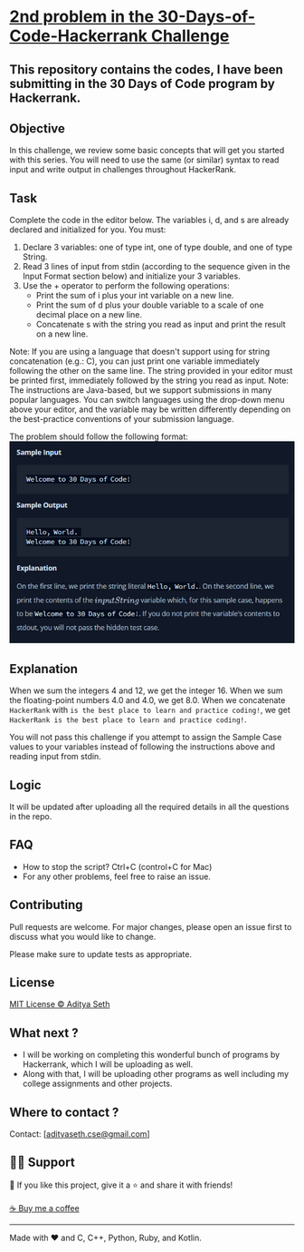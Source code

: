 # [2nd problem in the 30-Days-of-Code-Hackerrank Challenge](https://www.hackerrank.com/challenges/30-data-types/problem?isFullScreen=true)
## This repository contains the codes, I have been submitting in the 30 Days of Code program by Hackerrank.

## Objective
In this challenge, we review some basic concepts that will get you started with this series. You will need to use the same (or similar) syntax to read input and write output in challenges throughout HackerRank.

## Task
Complete the code in the editor below. The variables i, d, and s are already declared and initialized for you. You must:

1. Declare 3 variables: one of type int, one of type double, and one of type String.
2. Read 3 lines of input from stdin (according to the sequence given in the Input Format section below) and initialize your 3 variables.
3. Use the + operator to perform the following operations:
   - Print the sum of i plus your int variable on a new line.
   - Print the sum of d plus your double variable to a scale of one decimal place on a new line.
   - Concatenate s with the string you read as input and print the result on a new line.
   
   
Note: If you are using a language that doesn't support using  for string concatenation (e.g.: C), you can just print one variable immediately following the other on the same line. The string provided in your editor must be printed first, immediately followed by the string you read as input.
Note: The instructions are Java-based, but we support submissions in many popular languages. You can switch languages using the drop-down menu above your editor, and the  variable may be written differently depending on the best-practice conventions of your submission language.

The problem should follow the following format: 
<img src="https://github.com/AdityaSeth777/30-Days-of-Code-Hackerrank/blob/main/0%20-%20Hello%2C%20World/0%20day.png">

## Explanation
When we sum the integers 4 and 12, we get the integer 16.
When we sum the floating-point numbers 4.0 and 4.0, we get 8.0.
When we concatenate ```HackerRank``` with ```is the best place to learn and practice coding!```, we get ```HackerRank is the best place to learn and practice coding!```.

You will not pass this challenge if you attempt to assign the Sample Case values to your variables instead of following the instructions above and reading input from stdin.

## Logic
It will be updated after uploading all the required details in all the questions in the repo.

## FAQ
- How to stop the script? Ctrl+C (control+C for Mac) 
- For any other problems, feel free to raise an issue.

## Contributing
Pull requests are welcome. For major changes, please open an issue first to discuss what you would like to change. 

Please make sure to update tests as appropriate.

## License
[MIT License © Aditya Seth](https://github.com/AdityaSeth777/30-Days-of-Code-Hackerrank/blob/main/License)

## What next ?
- I will be working on completing this wonderful bunch of programs by Hackerrank, which I will be uploading as well.
- Along with that, I will be uploading other programs as well including my college assignments and other projects.

## Where to contact ?
Contact: [adityaseth.cse@gmail.com]

## 🙋‍♂️ Support

💙 If you like this project, give it a ⭐ and share it with friends!<br><br>
[☕ Buy me a coffee](https://www.buymeacoffee.com/adityaseth)

---

Made with ❤️ and C, C++, Python, Ruby, and Kotlin. <br><br>

